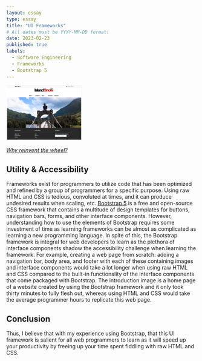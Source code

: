 ```yaml
---
layout: essay
type: essay
title: "UI Frameworks"
# All dates must be YYYY-MM-DD format!
date: 2023-02-23
published: true
labels:
  - Software Engineering
  - Frameworks
  - Bootstrap 5
---
```


<img width="200px" class="rounded float-start pe-4" src="../img/uiframework/islandsnow.PNG">

*[Why reinvent the wheel?](https://en.wikipedia.org/wiki/Reinventing_the_wheel)*

## Utility & Accessibility

Frameworks exist for programmers to utilize code that has been optimized and refined by a group of programmers for a specific purpose. Using raw HTML and CSS is tedious, convoluted at times, and it can produce undesired results when scaling, etc. [Bootstrap 5](https://getbootstrap.com/docs/5.0/getting-started/introduction/) is a free and open-source CSS framework that contains a multitude of design templates for buttons, navigation bars, forms, and other interface components. However, understanding how to use the elements of Bootstrap requires some investment of time as learning frameworks can be almost as complicated as learning a new programming language. In spite of this, the Bootstrap framework is integral for web developers to learn as the plethora of interface components shadow the accessibility challenge when learning the framework. For example, creating a web page from scratch: adding a navigation bar, body area, and footer with each of these containing images and interface components would take a lot longer when using raw HTML and CSS compared to the built-in functionality of the interface components that come packaged with Bootstrap. The introduction image is a home page of a website created by using the Bootstrap framework and it only took thirty minutes to fully flesh out, whereas using HTML and CSS would take the average programmer hours to replicate this web page.

## Conclusion

Thus, I believe that with my experience using Bootstrap, that this UI framework is salient for all web programmers to learn as it will speed up your productivity by freeing up your time spent fiddling with raw HTML and CSS.
